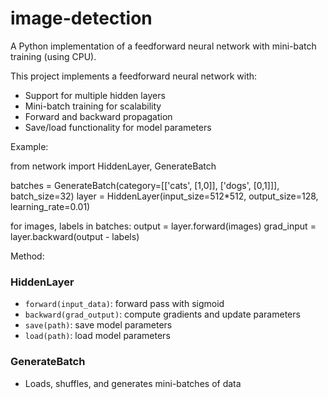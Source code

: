 # image-detection

A Python implementation of a feedforward neural network with mini-batch training (using CPU).

This project implements a feedforward neural network with:
- Support for multiple hidden layers
- Mini-batch training for scalability
- Forward and backward propagation
- Save/load functionality for model parameters

Example:

from network import HiddenLayer, GenerateBatch

batches = GenerateBatch(category=[['cats', [1,0]], ['dogs', [0,1]]], batch_size=32)
layer = HiddenLayer(input_size=512*512, output_size=128, learning_rate=0.01)

for images, labels in batches:
    output = layer.forward(images)
    grad_input = layer.backward(output - labels)

Method:
### HiddenLayer
- `forward(input_data)`: forward pass with sigmoid
- `backward(grad_output)`: compute gradients and update parameters
- `save(path)`: save model parameters
- `load(path)`: load model parameters

### GenerateBatch
- Loads, shuffles, and generates mini-batches of data
